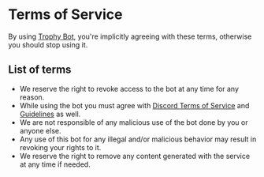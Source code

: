 # Terms of Service
By using [Trophy Bot](https://github.com/AntikoreDev/trophy-bot), you're implicitly agreeing with these terms, otherwise you should stop using it.

## List of terms
* We reserve the right to revoke access to the bot at any time for any reason.
* While using the bot you must agree with [Discord Terms of Service](https://discord.com/terms) and [Guidelines](https://discord.com/guidelines) as well.
* We are not responsible of any malicious use of the bot done by you or anyone else.
* Any use of this bot for any illegal and/or malicious behavior may result in revoking your rights to it.
* We reserve the right to remove any content generated with the service at any time if needed.
